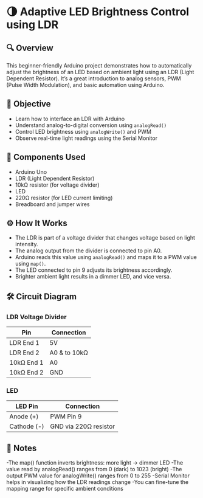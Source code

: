 # 🌗 Adaptive LED Brightness Control using LDR

## 🔍 Overview  
This beginner-friendly Arduino project demonstrates how to automatically adjust the brightness of an LED based on ambient light using an LDR (Light Dependent Resistor). It’s a great introduction to analog sensors, PWM (Pulse Width Modulation), and basic automation using Arduino.

## 🎯 Objective  
- Learn how to interface an LDR with Arduino  
- Understand analog-to-digital conversion using `analogRead()`  
- Control LED brightness using `analogWrite()` and PWM  
- Observe real-time light readings using the Serial Monitor  

## 🧰 Components Used  
- Arduino Uno  
- LDR (Light Dependent Resistor)  
- 10kΩ resistor (for voltage divider)  
- LED  
- 220Ω resistor (for LED current limiting)  
- Breadboard and jumper wires  

## ⚙️ How It Works  
- The LDR is part of a voltage divider that changes voltage based on light intensity.  
- The analog output from the divider is connected to pin A0.  
- Arduino reads this value using `analogRead()` and maps it to a PWM value using `map()`.  
- The LED connected to pin 9 adjusts its brightness accordingly.  
- Brighter ambient light results in a dimmer LED, and vice versa.

## 🛠️ Circuit Diagram  
### LDR Voltage Divider

| Pin         | Connection   |
|-------------|--------------|
| LDR End 1   | 5V           |
| LDR End 2   | A0 & to 10kΩ |
| 10kΩ End 1  | A0           |
| 10kΩ End 2  | GND          |

### LED

| LED Pin     | Connection            |
|-------------|-----------------------|
| Anode (+)   | PWM Pin 9             |
| Cathode (-) | GND via 220Ω resistor |

## 📓 Notes
-The map() function inverts brightness: more light → dimmer LED
-The value read by analogRead() ranges from 0 (dark) to 1023 (bright)
-The output PWM value for analogWrite() ranges from 0 to 255
-Serial Monitor helps in visualizing how the LDR readings change
-You can fine-tune the mapping range for specific ambient conditions
